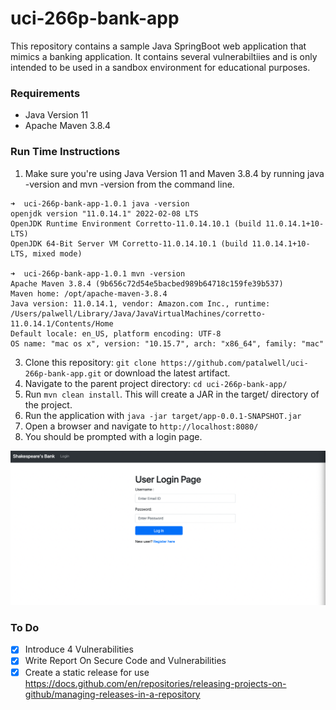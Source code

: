 # uci-266p-bank-app

This repository contains a sample Java SpringBoot web application that mimics a banking
application. It contains several vulnerabiltiies and is only intended to be used in a
sandbox environment for educational purposes.

### Requirements
- Java Version 11
- Apache Maven 3.8.4

### Run Time Instructions

1. Make sure you're using Java Version 11 and Maven 3.8.4 by running java -version and mvn -version from the command line.

```
➜  uci-266p-bank-app-1.0.1 java -version
openjdk version "11.0.14.1" 2022-02-08 LTS
OpenJDK Runtime Environment Corretto-11.0.14.10.1 (build 11.0.14.1+10-LTS)
OpenJDK 64-Bit Server VM Corretto-11.0.14.10.1 (build 11.0.14.1+10-LTS, mixed mode)

➜  uci-266p-bank-app-1.0.1 mvn -version
Apache Maven 3.8.4 (9b656c72d54e5bacbed989b64718c159fe39b537)
Maven home: /opt/apache-maven-3.8.4
Java version: 11.0.14.1, vendor: Amazon.com Inc., runtime: /Users/palwell/Library/Java/JavaVirtualMachines/corretto-11.0.14.1/Contents/Home
Default locale: en_US, platform encoding: UTF-8
OS name: "mac os x", version: "10.15.7", arch: "x86_64", family: "mac"
```

3. Clone this repository: `git clone https://github.com/patalwell/uci-266p-bank-app.git` or download the latest artifact.
4. Navigate to the parent project directory: `cd uci-266p-bank-app/`
5. Run `mvn clean install`. This will create a JAR in the target/ directory of the project.
6. Run the application with `java -jar target/app-0.0.1-SNAPSHOT.jar `
7. Open a browser and navigate to `http://localhost:8080/`
8. You should be prompted with a login page.

![login-page](docs/img/login_page.png)

### To Do
- [x] Introduce 4 Vulnerabilities
- [x] Write Report On Secure Code and Vulnerabilities
- [x] Create a static release for use https://docs.github.com/en/repositories/releasing-projects-on-github/managing-releases-in-a-repository
